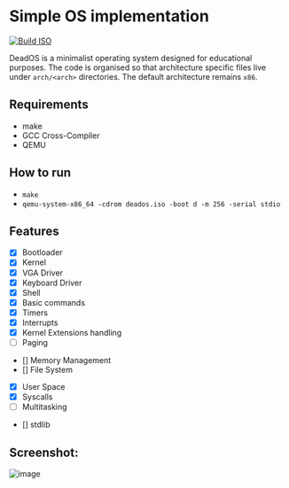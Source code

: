 # Simple OS implementation

[![Build ISO](https://github.com/assada/os/actions/workflows/build-dead-iso.yml/badge.svg)](https://github.com/assada/os/actions/workflows/build-dead-iso.yml)

DeadOS is a minimalist operating system designed for educational purposes. The code is organised so that architecture specific files live under `arch/<arch>` directories. The default architecture remains `x86`.

## Requirements

- make
- GCC Cross-Compiler
- QEMU

## How to run

- `make`
- `qemu-system-x86_64 -cdrom deados.iso -boot d -m 256 -serial stdio`

## Features

- [x] Bootloader
- [x] Kernel
- [x] VGA Driver
- [x] Keyboard Driver
- [x] Shell
- [x] Basic commands
- [x] Timers
- [x] Interrupts
- [x] Kernel Extensions handling
- [ ] Paging
- [] Memory Management
- [] File System
- [x] User Space
- [x] Syscalls
- [ ] Multitasking
- [] stdlib

## Screenshot:

![image](https://github.com/assada/os/assets/1472664/b4e17d66-cb85-4652-9217-11608ad0753d)

